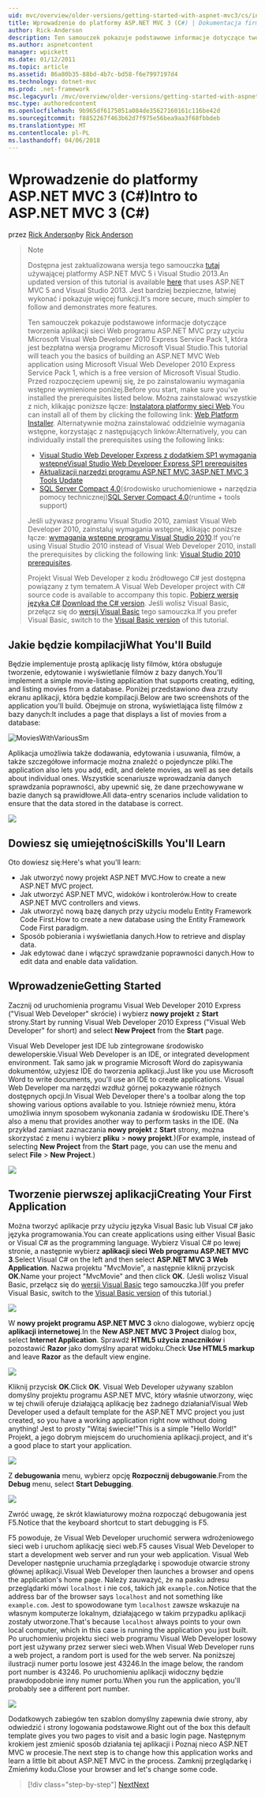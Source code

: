 ```yaml
---
uid: mvc/overview/older-versions/getting-started-with-aspnet-mvc3/cs/intro-to-aspnet-mvc-3
title: Wprowadzenie do platformy ASP.NET MVC 3 (C#) | Dokumentacja firmy Microsoft
author: Rick-Anderson
description: Ten samouczek pokazuje podstawowe informacje dotyczące tworzenia aplikacji sieci Web programu ASP.NET MVC przy użyciu Microsoft Visual Web Developer 2010 Express Service Pack 1, która jest...
ms.author: aspnetcontent
manager: wpickett
ms.date: 01/12/2011
ms.topic: article
ms.assetid: 86a80b35-88bd-4b7c-bd58-f6e7997197d4
ms.technology: dotnet-mvc
ms.prod: .net-framework
msc.legacyurl: /mvc/overview/older-versions/getting-started-with-aspnet-mvc3/cs/intro-to-aspnet-mvc-3
msc.type: authoredcontent
ms.openlocfilehash: 9b965df6175051a084de35627160161c116be42d
ms.sourcegitcommit: f8852267f463b62d7f975e56bea9aa3f68fbbdeb
ms.translationtype: MT
ms.contentlocale: pl-PL
ms.lasthandoff: 04/06/2018
---
```

<a name="intro-to-aspnet-mvc-3-c"></a><span data-ttu-id="b5c6b-103">Wprowadzenie do platformy ASP.NET MVC 3 (C#)</span><span class="sxs-lookup"><span data-stu-id="b5c6b-103">Intro to ASP.NET MVC 3 (C#)</span></span>
====================
<span data-ttu-id="b5c6b-104">przez [Rick Anderson](https://github.com/Rick-Anderson)</span><span class="sxs-lookup"><span data-stu-id="b5c6b-104">by [Rick Anderson](https://github.com/Rick-Anderson)</span></span>

> > [!NOTE]
> > <span data-ttu-id="b5c6b-105">Dostępna jest zaktualizowana wersja tego samouczka [tutaj](../../../getting-started/introduction/getting-started.md) używającej platformy ASP.NET MVC 5 i Visual Studio 2013.</span><span class="sxs-lookup"><span data-stu-id="b5c6b-105">An updated version of this tutorial is available [here](../../../getting-started/introduction/getting-started.md) that uses ASP.NET MVC 5 and Visual Studio 2013.</span></span> <span data-ttu-id="b5c6b-106">Jest bardziej bezpieczne, łatwiej wykonać i pokazuje więcej funkcji.</span><span class="sxs-lookup"><span data-stu-id="b5c6b-106">It's more secure, much simpler to follow and demonstrates more features.</span></span>
> 
> 
> <span data-ttu-id="b5c6b-107">Ten samouczek pokazuje podstawowe informacje dotyczące tworzenia aplikacji sieci Web programu ASP.NET MVC przy użyciu Microsoft Visual Web Developer 2010 Express Service Pack 1, która jest bezpłatna wersja programu Microsoft Visual Studio.</span><span class="sxs-lookup"><span data-stu-id="b5c6b-107">This tutorial will teach you the basics of building an ASP.NET MVC Web application using Microsoft Visual Web Developer 2010 Express Service Pack 1, which is a free version of Microsoft Visual Studio.</span></span> <span data-ttu-id="b5c6b-108">Przed rozpoczęciem upewnij się, że po zainstalowaniu wymagania wstępne wymienione poniżej.</span><span class="sxs-lookup"><span data-stu-id="b5c6b-108">Before you start, make sure you've installed the prerequisites listed below.</span></span> <span data-ttu-id="b5c6b-109">Można zainstalować wszystkie z nich, klikając poniższe łącze: [Instalatora platformy sieci Web](https://www.microsoft.com/web/gallery/install.aspx?appid=VWD2010SP1Pack).</span><span class="sxs-lookup"><span data-stu-id="b5c6b-109">You can install all of them by clicking the following link: [Web Platform Installer](https://www.microsoft.com/web/gallery/install.aspx?appid=VWD2010SP1Pack).</span></span> <span data-ttu-id="b5c6b-110">Alternatywnie można zainstalować oddzielnie wymagania wstępne, korzystając z następujących linków:</span><span class="sxs-lookup"><span data-stu-id="b5c6b-110">Alternatively, you can individually install the prerequisites using the following links:</span></span>
> 
> - [<span data-ttu-id="b5c6b-111">Visual Studio Web Developer Express z dodatkiem SP1 wymagania wstępne</span><span class="sxs-lookup"><span data-stu-id="b5c6b-111">Visual Studio Web Developer Express SP1 prerequisites</span></span>](https://www.microsoft.com/web/gallery/install.aspx?appid=VWD2010SP1Pack)
> - [<span data-ttu-id="b5c6b-112">Aktualizacji narzędzi programu ASP.NET MVC 3</span><span class="sxs-lookup"><span data-stu-id="b5c6b-112">ASP.NET MVC 3 Tools Update</span></span>](https://www.microsoft.com/web/gallery/install.aspx?appsxml=&amp;appid=MVC3)
> - <span data-ttu-id="b5c6b-113">[SQL Server Compact 4.0](https://www.microsoft.com/web/gallery/install.aspx?appid=SQLCE;SQLCEVSTools_4_0)(środowisko uruchomieniowe + narzędzia pomocy technicznej)</span><span class="sxs-lookup"><span data-stu-id="b5c6b-113">[SQL Server Compact 4.0](https://www.microsoft.com/web/gallery/install.aspx?appid=SQLCE;SQLCEVSTools_4_0)(runtime + tools support)</span></span>
> 
> <span data-ttu-id="b5c6b-114">Jeśli używasz programu Visual Studio 2010, zamiast Visual Web Developer 2010, zainstaluj wymagania wstępne, klikając poniższe łącze: [wymagania wstępne programu Visual Studio 2010](https://www.microsoft.com/web/gallery/install.aspx?appsxml=&amp;appid=VS2010SP1Pack).</span><span class="sxs-lookup"><span data-stu-id="b5c6b-114">If you're using Visual Studio 2010 instead of Visual Web Developer 2010, install the prerequisites by clicking the following link: [Visual Studio 2010 prerequisites](https://www.microsoft.com/web/gallery/install.aspx?appsxml=&amp;appid=VS2010SP1Pack).</span></span>
> 
> <span data-ttu-id="b5c6b-115">Projekt Visual Web Developer z kodu źródłowego C# jest dostępna powiązany z tym tematem.</span><span class="sxs-lookup"><span data-stu-id="b5c6b-115">A Visual Web Developer project with C# source code is available to accompany this topic.</span></span> <span data-ttu-id="b5c6b-116">[Pobierz wersję języka C#](https://code.msdn.microsoft.com/Introduction-to-MVC-3-10d1b098).</span><span class="sxs-lookup"><span data-stu-id="b5c6b-116">[Download the C# version](https://code.msdn.microsoft.com/Introduction-to-MVC-3-10d1b098).</span></span> <span data-ttu-id="b5c6b-117">Jeśli wolisz Visual Basic, przełącz się do [wersji Visual Basic](../vb/intro-to-aspnet-mvc-3.md) tego samouczka.</span><span class="sxs-lookup"><span data-stu-id="b5c6b-117">If you prefer Visual Basic, switch to the [Visual Basic version](../vb/intro-to-aspnet-mvc-3.md) of this tutorial.</span></span>


## <a name="what-youll-build"></a><span data-ttu-id="b5c6b-118">Jakie będzie kompilacji</span><span class="sxs-lookup"><span data-stu-id="b5c6b-118">What You'll Build</span></span>

<span data-ttu-id="b5c6b-119">Będzie implementuje prostą aplikację listy filmów, która obsługuje tworzenie, edytowanie i wyświetlanie filmów z bazy danych.</span><span class="sxs-lookup"><span data-stu-id="b5c6b-119">You'll implement a simple movie-listing application that supports creating, editing, and listing movies from a database.</span></span> <span data-ttu-id="b5c6b-120">Poniżej przedstawiono dwa zrzuty ekranu aplikacji, która będzie kompilacji.</span><span class="sxs-lookup"><span data-stu-id="b5c6b-120">Below are two screenshots of the application you'll build.</span></span> <span data-ttu-id="b5c6b-121">Obejmuje on strona, wyświetlająca listę filmów z bazy danych:</span><span class="sxs-lookup"><span data-stu-id="b5c6b-121">It includes a page that displays a list of movies from a database:</span></span>

![MoviesWithVariousSm](intro-to-aspnet-mvc-3/_static/image1.png)

<span data-ttu-id="b5c6b-123">Aplikacja umożliwia także dodawania, edytowania i usuwania, filmów, a także szczegółowe informacje można znaleźć o pojedyncze pliki.</span><span class="sxs-lookup"><span data-stu-id="b5c6b-123">The application also lets you add, edit, and delete movies, as well as see details about individual ones.</span></span> <span data-ttu-id="b5c6b-124">Wszystkie scenariusze wprowadzania danych sprawdzania poprawności, aby upewnić się, że dane przechowywane w bazie danych są prawidłowe.</span><span class="sxs-lookup"><span data-stu-id="b5c6b-124">All data-entry scenarios include validation to ensure that the data stored in the database is correct.</span></span>

![](intro-to-aspnet-mvc-3/_static/image2.png)

## <a name="skills-youll-learn"></a><span data-ttu-id="b5c6b-125">Dowiesz się umiejętności</span><span class="sxs-lookup"><span data-stu-id="b5c6b-125">Skills You'll Learn</span></span>

<span data-ttu-id="b5c6b-126">Oto dowiesz się:</span><span class="sxs-lookup"><span data-stu-id="b5c6b-126">Here's what you'll learn:</span></span>

- <span data-ttu-id="b5c6b-127">Jak utworzyć nowy projekt ASP.NET MVC.</span><span class="sxs-lookup"><span data-stu-id="b5c6b-127">How to create a new ASP.NET MVC project.</span></span>
- <span data-ttu-id="b5c6b-128">Jak utworzyć ASP.NET MVC, widoków i kontrolerów.</span><span class="sxs-lookup"><span data-stu-id="b5c6b-128">How to create ASP.NET MVC controllers and views.</span></span>
- <span data-ttu-id="b5c6b-129">Jak utworzyć nową bazę danych przy użyciu modelu Entity Framework Code First.</span><span class="sxs-lookup"><span data-stu-id="b5c6b-129">How to create a new database using the Entity Framework Code First paradigm.</span></span>
- <span data-ttu-id="b5c6b-130">Sposób pobierania i wyświetlania danych.</span><span class="sxs-lookup"><span data-stu-id="b5c6b-130">How to retrieve and display data.</span></span>
- <span data-ttu-id="b5c6b-131">Jak edytować dane i włączyć sprawdzanie poprawności danych.</span><span class="sxs-lookup"><span data-stu-id="b5c6b-131">How to edit data and enable data validation.</span></span>

## <a name="getting-started"></a><span data-ttu-id="b5c6b-132">Wprowadzenie</span><span class="sxs-lookup"><span data-stu-id="b5c6b-132">Getting Started</span></span>

<span data-ttu-id="b5c6b-133">Zacznij od uruchomienia programu Visual Web Developer 2010 Express ("Visual Web Developer" skrócie) i wybierz **nowy projekt** z **Start** strony.</span><span class="sxs-lookup"><span data-stu-id="b5c6b-133">Start by running Visual Web Developer 2010 Express ("Visual Web Developer" for short) and select **New Project** from the **Start** page.</span></span>

<span data-ttu-id="b5c6b-134">Visual Web Developer jest IDE lub zintegrowane środowisko deweloperskie.</span><span class="sxs-lookup"><span data-stu-id="b5c6b-134">Visual Web Developer is an IDE, or integrated development environment.</span></span> <span data-ttu-id="b5c6b-135">Tak samo jak w programie Microsoft Word do zapisywania dokumentów, użyjesz IDE do tworzenia aplikacji.</span><span class="sxs-lookup"><span data-stu-id="b5c6b-135">Just like you use Microsoft Word to write documents, you'll use an IDE to create applications.</span></span> <span data-ttu-id="b5c6b-136">Visual Web Developer ma narzędzi wzdłuż górnej pokazywanie różnych dostępnych opcji.</span><span class="sxs-lookup"><span data-stu-id="b5c6b-136">In Visual Web Developer there's a toolbar along the top showing various options available to you.</span></span> <span data-ttu-id="b5c6b-137">Istnieje również menu, która umożliwia innym sposobem wykonania zadania w środowisku IDE.</span><span class="sxs-lookup"><span data-stu-id="b5c6b-137">There's also a menu that provides another way to perform tasks in the IDE.</span></span> <span data-ttu-id="b5c6b-138">(Na przykład zamiast zaznaczania **nowy projekt** z **Start** strony, można skorzystać z menu i wybierz **pliku** &gt; **nowy projekt**.)</span><span class="sxs-lookup"><span data-stu-id="b5c6b-138">(For example, instead of selecting **New Project** from the **Start** page, you can use the menu and select **File** &gt; **New Project**.)</span></span>

[![](intro-to-aspnet-mvc-3/_static/image4.png)](intro-to-aspnet-mvc-3/_static/image3.png)

## <a name="creating-your-first-application"></a><span data-ttu-id="b5c6b-139">Tworzenie pierwszej aplikacji</span><span class="sxs-lookup"><span data-stu-id="b5c6b-139">Creating Your First Application</span></span>

<span data-ttu-id="b5c6b-140">Można tworzyć aplikacje przy użyciu języka Visual Basic lub Visual C# jako języka programowania.</span><span class="sxs-lookup"><span data-stu-id="b5c6b-140">You can create applications using either Visual Basic or Visual C# as the programming language.</span></span> <span data-ttu-id="b5c6b-141">Wybierz Visual C# po lewej stronie, a następnie wybierz **aplikacji sieci Web programu ASP.NET MVC 3**.</span><span class="sxs-lookup"><span data-stu-id="b5c6b-141">Select Visual C# on the left and then select **ASP.NET MVC 3 Web Application**.</span></span> <span data-ttu-id="b5c6b-142">Nazwa projektu "MvcMovie", a następnie kliknij przycisk **OK**.</span><span class="sxs-lookup"><span data-stu-id="b5c6b-142">Name your project "MvcMovie" and then click **OK**.</span></span> <span data-ttu-id="b5c6b-143">(Jeśli wolisz Visual Basic, przełącz się do [wersji Visual Basic](../vb/intro-to-aspnet-mvc-3.md) tego samouczka.)</span><span class="sxs-lookup"><span data-stu-id="b5c6b-143">(If you prefer Visual Basic, switch to the [Visual Basic version](../vb/intro-to-aspnet-mvc-3.md) of this tutorial.)</span></span>

![](intro-to-aspnet-mvc-3/_static/image5.png)

<span data-ttu-id="b5c6b-144">W **nowy projekt programu ASP.NET MVC 3** okno dialogowe, wybierz opcję **aplikacji internetowej**.</span><span class="sxs-lookup"><span data-stu-id="b5c6b-144">In the **New ASP.NET MVC 3 Project** dialog box, select **Internet Application**.</span></span> <span data-ttu-id="b5c6b-145">Sprawdź **HTML5 użycia znaczników** i pozostawić **Razor** jako domyślny aparat widoku.</span><span class="sxs-lookup"><span data-stu-id="b5c6b-145">Check **Use HTML5 markup** and leave **Razor** as the default view engine.</span></span>

![](intro-to-aspnet-mvc-3/_static/image6.png)

<span data-ttu-id="b5c6b-146">Kliknij przycisk **OK**.</span><span class="sxs-lookup"><span data-stu-id="b5c6b-146">Click **OK**.</span></span> <span data-ttu-id="b5c6b-147">Visual Web Developer używany szablon domyślny projektu programu ASP.NET MVC, który właśnie utworzony, więc w tej chwili oferuje działającą aplikację bez żadnego działania!</span><span class="sxs-lookup"><span data-stu-id="b5c6b-147">Visual Web Developer used a default template for the ASP.NET MVC project you just created, so you have a working application right now without doing anything!</span></span> <span data-ttu-id="b5c6b-148">Jest to prosty "Witaj świecie!"</span><span class="sxs-lookup"><span data-stu-id="b5c6b-148">This is a simple "Hello World!"</span></span> <span data-ttu-id="b5c6b-149">Projekt, a jego dobrym miejscem do uruchomienia aplikacji.</span><span class="sxs-lookup"><span data-stu-id="b5c6b-149">project, and it's a good place to start your application.</span></span>

[![](intro-to-aspnet-mvc-3/_static/image8.png)](intro-to-aspnet-mvc-3/_static/image7.png)

<span data-ttu-id="b5c6b-150">Z **debugowania** menu, wybierz opcję **Rozpocznij debugowanie**.</span><span class="sxs-lookup"><span data-stu-id="b5c6b-150">From the **Debug** menu, select **Start Debugging**.</span></span>

![](intro-to-aspnet-mvc-3/_static/image9.png)

<span data-ttu-id="b5c6b-151">Zwróć uwagę, że skrót klawiaturowy można rozpocząć debugowania jest F5.</span><span class="sxs-lookup"><span data-stu-id="b5c6b-151">Notice that the keyboard shortcut to start debugging is F5.</span></span>

<span data-ttu-id="b5c6b-152">F5 powoduje, że Visual Web Developer uruchomić serwera wdrożeniowego sieci web i uruchom aplikację sieci web.</span><span class="sxs-lookup"><span data-stu-id="b5c6b-152">F5 causes Visual Web Developer to start a development web server and run your web application.</span></span> <span data-ttu-id="b5c6b-153">Visual Web Developer następnie uruchamia przeglądarkę i spowoduje otwarcie strony głównej aplikacji.</span><span class="sxs-lookup"><span data-stu-id="b5c6b-153">Visual Web Developer then launches a browser and opens the application's home page.</span></span> <span data-ttu-id="b5c6b-154">Należy zauważyć, że na pasku adresu przeglądarki mówi `localhost` i nie coś, takich jak `example.com`.</span><span class="sxs-lookup"><span data-stu-id="b5c6b-154">Notice that the address bar of the browser says `localhost` and not something like `example.com`.</span></span> <span data-ttu-id="b5c6b-155">Jest to spowodowane tym `localhost` zawsze wskazuje na własnym komputerze lokalnym, działającego w takim przypadku aplikacji zostały utworzone.</span><span class="sxs-lookup"><span data-stu-id="b5c6b-155">That's because `localhost` always points to your own local computer, which in this case is running the application you just built.</span></span> <span data-ttu-id="b5c6b-156">Po uruchomieniu projektu sieci web programu Visual Web Developer losowy port jest używany przez serwer sieci web.</span><span class="sxs-lookup"><span data-stu-id="b5c6b-156">When Visual Web Developer runs a web project, a random port is used for the web server.</span></span> <span data-ttu-id="b5c6b-157">Na poniższej ilustracji numer portu losowe jest 43246.</span><span class="sxs-lookup"><span data-stu-id="b5c6b-157">In the image below, the random port number is 43246.</span></span> <span data-ttu-id="b5c6b-158">Po uruchomieniu aplikacji widoczny będzie prawdopodobnie inny numer portu.</span><span class="sxs-lookup"><span data-stu-id="b5c6b-158">When you run the application, you'll probably see a different port number.</span></span>

![](intro-to-aspnet-mvc-3/_static/image10.png)

<span data-ttu-id="b5c6b-159">Dodatkowych zabiegów ten szablon domyślny zapewnia dwie strony, aby odwiedzić i strony logowania podstawowe.</span><span class="sxs-lookup"><span data-stu-id="b5c6b-159">Right out of the box this default template gives you two pages to visit and a basic login page.</span></span> <span data-ttu-id="b5c6b-160">Następnym krokiem jest zmienić sposób działania tej aplikacji i Poznaj nieco ASP.NET MVC w procesie.</span><span class="sxs-lookup"><span data-stu-id="b5c6b-160">The next step is to change how this application works and learn a little bit about ASP.NET MVC in the process.</span></span> <span data-ttu-id="b5c6b-161">Zamknij przeglądarkę i Zmieńmy kodu.</span><span class="sxs-lookup"><span data-stu-id="b5c6b-161">Close your browser and let's change some code.</span></span>

> [!div class="step-by-step"]
> [<span data-ttu-id="b5c6b-162">Next</span><span class="sxs-lookup"><span data-stu-id="b5c6b-162">Next</span></span>](adding-a-controller.md)
